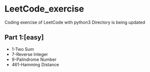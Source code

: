 # LeetCode_exercise
Coding exercise  of LeetCode with python3
Directory is being updated

## Part 1:[easy]
- 1-Two Sum	
- 7-Reverse Integer 
- 9-Palindrome Number  
- 461-Hamming Distance
